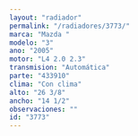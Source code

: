 ```yaml
---
layout: "radiador"
permalink: "/radiadores/3773/"
marca: "Mazda "
modelo: "3"
ano: "2005"
motor: "L4 2.0 2.3"
transmision: "Automática"
parte: "433910"
clima: "Con clima"
alto: "26 3/8"
ancho: "14 1/2"
observaciones: ""
id: "3773"
---
```


